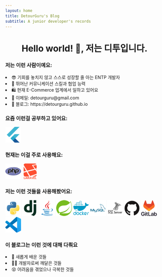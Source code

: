 ```yaml
---
layout: home
title: DetourGuru's Blog
subtitle: A junior developer's records
---
```


<h1 align="center">Hello world! 👋, 저는 디투입니다.</h1>

<h3 align="left">저는 이런 사람이예요:</h3>
<p align="left"> 
  <li>😎 기회를 놓치지 않고 스스로 성장할 줄 아는 ENTP 개발자</li>
  <li>🚀 뛰어난 커뮤니케이션 스킬과 협업 능력</li>
  <li>🛍️ 현재 E-Commerce 업계에서 일하고 있어요</li>
  <li>📧 이메일: detourguru@gmail.com</li>
  <li>👀 블로그: https://detourguru.github.io</li>
</p> 

<h3 align="left">요즘 이런걸 공부하고 있어요:</h3>
<p align="left"> 
  <img src="https://raw.githubusercontent.com/devicons/devicon/master/icons/flutter/flutter-original.svg" alt="flutter" width="50" height="50"/>
</p>

<h3 align="left">현재는 이걸 주로 사용해요:</h3>
<p align="left"> 
  <img src="https://raw.githubusercontent.com/devicons/devicon/master/icons/php/php-original.svg" alt="php" width="50" height="50"/>
  <img src="https://raw.githubusercontent.com/devicons/devicon/master/icons/laravel/laravel-plain-wordmark.svg" alt="laravel" width="50" height="50"/>
</p>

<h3 align="left">저는 이런 것들을 사용해봤어요:</h3>
<p align="left"> 
  <img src="https://raw.githubusercontent.com/devicons/devicon/master/icons/python/python-original.svg" alt="python" width="50" height="50"/>
  <img src="https://raw.githubusercontent.com/devicons/devicon/master/icons/django/django-plain.svg" alt="django" width="50" height="50"/>
  <img src="https://raw.githubusercontent.com/devicons/devicon/master/icons/java/java-original.svg" alt="java" width="50" height="50"/>
  <img src="https://raw.githubusercontent.com/devicons/devicon/master/icons/spring/spring-original.svg" alt="spring" width="50" height="50"/>
  <img src="https://raw.githubusercontent.com/devicons/devicon/master/icons/docker/docker-plain-wordmark.svg" alt="docker" width="50" height="50"/>
  <img src="https://raw.githubusercontent.com/devicons/devicon/master/icons/mysql/mysql-plain-wordmark.svg" alt="mysql" width="50" height="50"/>
  <img src="https://raw.githubusercontent.com/devicons/devicon/master/icons/microsoftsqlserver/microsoftsqlserver-plain-wordmark.svg" alt="mssql" width="50" height="50"/>
  <img src="https://raw.githubusercontent.com/devicons/devicon/master/icons/github/github-original.svg" alt="github" width="50" height="50"/>
  <img src="https://raw.githubusercontent.com/devicons/devicon/master/icons/gitlab/gitlab-original-wordmark.svg" alt="gitlab" width="50" height="50"/>
  <img src="https://raw.githubusercontent.com/devicons/devicon/master/icons/vscode/vscode-original.svg" alt="vscode" width="50" height="50"/>
</p>

<h3 align="left">이 블로그는 이런 것에 대해 다뤄요</h3>
<p align="left">
  <li>🤩 새롭게 배운 것들</li>
  <li>👩‍💻 개발자로써 깨달은 것들</li>
  <li>😵 어려움을 겪었으나 극복한 것들</li>
</p>
